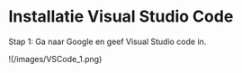 # Installatie Visual Studio Code

Stap 1: Ga naar Google en geef Visual Studio code in.

!(/images/VSCode_1.png)
